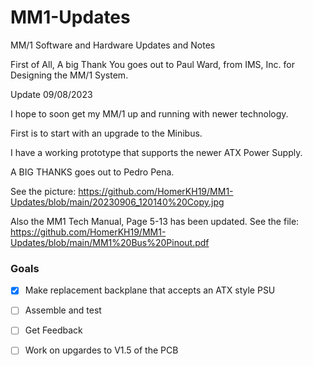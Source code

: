 # MM1-Updates
MM/1 Software and Hardware Updates and Notes

First of All, A big Thank You goes out to Paul Ward, from IMS, Inc. for Designing the MM/1 System.

Update 09/08/2023

I hope to soon get my MM/1 up and running with newer technology.

First is to start with an upgrade to the Minibus.

I have a working prototype that supports the newer ATX Power Supply.

A BIG THANKS goes out to Pedro Pena.

See the picture:
https://github.com/HomerKH19/MM1-Updates/blob/main/20230906_120140%20Copy.jpg

Also the MM1 Tech Manual, Page 5-13 has been updated.
See the file:  https://github.com/HomerKH19/MM1-Updates/blob/main/MM1%20Bus%20Pinout.pdf
### Goals
- [X] Make replacement backplane that accepts an ATX style PSU
- [ ] Assemble and test
- [ ] Get Feedback
- [ ] Work on upgardes to V1.5 of the PCB

